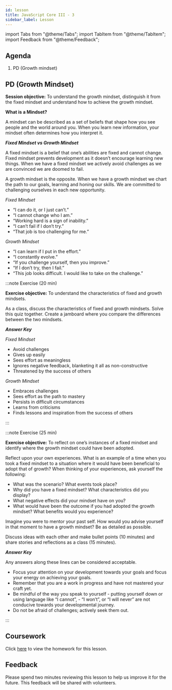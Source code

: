 ```yaml
---
id: lesson
title: JavaScript Core III - 3
sidebar_label: Lesson
---
```


<!-- These imports are used to enable this feature. Do not delete. -->
<!-- https://v2.docusaurus.io/docs/markdown-features#multi-language-support-code-blocks -->

import Tabs from "@theme/Tabs";
import TabItem from "@theme/TabItem";
import Feedback from "@theme/Feedback";

## Agenda

1. PD (Growth mindset)

## PD (Growth Mindset)

**Session objective:** To understand the growth mindset, distinguish it from the fixed mindset and understand how to achieve the growth mindset. 

**What is a Mindset?**

A mindset can be described as a set of beliefs that shape how you see people and the world around you. When you learn new information, your mindset often determines how you interpret it. 

***Fixed Mindset vs Growth Mindset***

A fixed mindset is a belief that one’s abilities are fixed and cannot change. Fixed mindset prevents development as it doesn’t encourage learning new things. When we have a fixed mindset we actively avoid challenges as we are convinced we are doomed to fail.

A growth mindset is the opposite. When we have a growth mindset we chart the path to our goals, learning and honing our skills. We are committed to challenging ourselves in each new opportunity.

*Fixed Mindset*

- “I can do it, or I just can’t.”
- “I cannot change who I am.”
- “Working hard is a sign of inability.”
- “I can’t fail if I don’t try.”
- “That job is too challenging for me.”

*Growth Mindset*

- “I can learn if I put in the effort.”
- “I constantly evolve.”
- “If you challenge yourself, then you improve.”
- “If I don’t try, then I fail.”
- “This job looks difficult. I would like to take on the challenge.”

:::note Exercise (20 min)

**Exercise objective:** To understand the characteristics of fixed and growth mindsets.

As a class, discuss the characteristics of fixed and growth mindsets. Solve this quiz together.
Create a jamboard where you compare the differences between the two mindsets.

***Answer Key***

*Fixed Mindset*
- Avoid challenges
- Gives up easily
- Sees effort as meaningless
- Ignores negative feedback, blanketing it all as non-constructive
- Threatened by the success of others

*Growth Mindset*
- Embraces challenges
- Sees effort as the path to mastery
- Persists in difficult circumstances
- Learns from criticisms
- Finds lessons and inspiration from the success of others

:::

:::note Exercise (25 min)

**Exercise objective:** To reflect on one’s instances of a fixed mindset and identify where the growth mindset could have been adopted.

Reflect upon your own experiences. What is an example of a time when you took a fixed mindset to a situation where it would have been beneficial to adopt that of growth? When thinking of your experiences, ask yourself the following:

- What was the scenario? What events took place? 
- Why did you have a fixed mindset? What characteristics did you display?
- What negative effects did your mindset have on you?
- What would have been the outcome if you had adopted the growth mindset? What benefits would you experience? 

Imagine you were to mentor your past self. How would you advise yourself in that moment to have a growth mindset? Be as detailed as possible.

Discuss ideas with each other and make bullet points (10 minutes) and share stories and reflections as a class (15 minutes).

***Answer Key***

Any answers along these lines can be considered acceptable. 

- Focus your attention on your development towards your goals and focus your energy on achieving your goals. 
- Remember that you are a work in progress and have not mastered your craft yet. 
- Be mindful of the way you speak to yourself - putting yourself down or using language like “I cannot”, - “I won’t”, or “I will never” are not conducive towards your developmental journey. 
- Do not be afraid of challenges; actively seek them out.

:::

## Coursework

Click [here](./homework) to view the homework for this lesson.

## Feedback

Please spend two minutes reviewing this lesson to help us improve it for the future. This feedback will be shared with volunteers.

<Feedback module="JavaScript Core 4" week="Week 4" />

